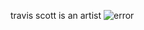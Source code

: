 travis scott is an artist
![error](https://encrypted-tbn0.gstatic.com/images?q=tbn:ANd9GcSClO6imWGFhZyxA4gIE4xsXTJ78djAuFsmmzqfstynSjugNPSBs9kFjayxY-99sBG5MCU:https://media.npr.org/assets/img/2021/11/16/gettyimages-1235223332_sq-018166785ff8ed3e47c6e014e0f58618be107ddf-s1100-c50.jpg&usqp=CAU)
